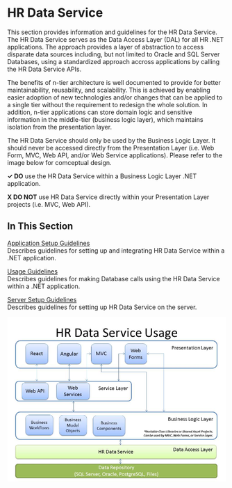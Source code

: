 # HR Data Service
This section provides information and guidelines for the HR Data Service.  The HR Data Service serves as the Data Access Layer (DAL) for all HR .NET applications.  The approach provides a layer of abstraction to access disparate data sources including, but not limited to Oracle and SQL Server Databases, using a standardized approach accross applications by calling the HR Data Service APIs.  

The benefits of n-tier architecture is well documented to provide for better maintainability, reusability, and scalability.  This is achieved by enabling easier adoption of new technologies and/or changes that can be applied to a single tier without the requirement to redesign the whole solution. In addition, n-tier applications can store domain logic and sensitive information in the middle-tier (business logic layer), which maintains isolation from the presentation layer.

The HR Data Service should only be used by the Business Logic Layer.  It should never be accessed directly from the Presentation Layer (i.e. Web Form, MVC, Web API, and/or Web Service applications).  Please refer to the image below for comceptual design.

**✓ DO** use the HR Data Service within a Business Logic Layer .NET application.

 **X DO NOT** use HR Data Service directly within your Presentation Layer projects (i.e. MVC, Web API).    
  
## In This Section  
 [Application Setup Guidelines](application-setup-guidelines.md)  
 Describes guidelines for setting up and integrating HR Data Service within a .NET application.
 
 [Usage Guidelines](usage-guidelines.md)  
 Describes guidelines for making Database calls using the HR Data Service within a .NET application.
 
 [Server Setup Guidelines](server-setup-guidelines.md)  
 Describes guidelines for setting up HR Data Service on the server.
 
 
![HR Data Service Usage](/images/HRDataService.jpg)
